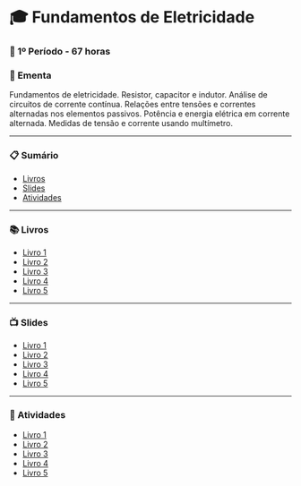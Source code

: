 
# :mortar_board: Fundamentos de Eletricidade
### :date: 1º Período - 67 horas

### :scroll: Ementa

Fundamentos de eletricidade. Resistor, capacitor e indutor. Análise de circuitos de corrente contínua. Relações entre tensões e correntes alternadas nos elementos passivos. Potência e energia elétrica em corrente alternada. Medidas de tensão e corrente usando multímetro.

---

### :clipboard: Sumário

- [Livros](#books-livros)
- [Slides](#tv-slides)
- [Atividades](#pencil-atividades)

---

### :books: Livros

- [Livro 1]()
- [Livro 2]()
- [Livro 3]()
- [Livro 4]()
- [Livro 5]()

---

### :tv: Slides

- [Livro 1]()
- [Livro 2]()
- [Livro 3]()
- [Livro 4]()
- [Livro 5]()

---

### :pencil: Atividades

- [Livro 1]()
- [Livro 2]()
- [Livro 3]()
- [Livro 4]()
- [Livro 5]()

